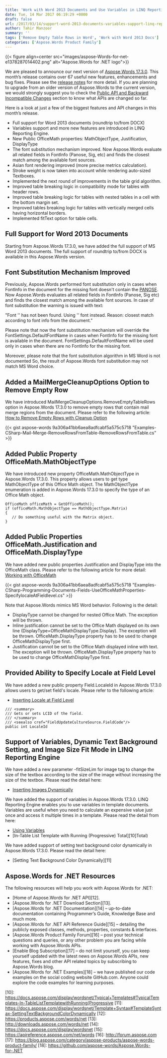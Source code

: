 ```yaml
---
title: 'Work with Word 2013 Documents and Use Variables in LINQ Reporting Engine with Aspose.Words for .NET 17.3.0'
date: Tue, 14 Mar 2017 06:19:29 +0000
draft: false
url: /2017/03/14/support-word-2013-documents-variables-support-linq-reporting-engine-many-aspose.words-.net-17.3.0/
author: Tahir Manzoor
summary: ''
tags: ['Remove Empty Table Rows in Word', 'Work with Word 2013 Docs']
categories: ['Aspose.Words Product Family']
---
```




{{< figure align=center src="images/aspose-Words-for-net-e1378287014402.png" alt="Aspose.Words for .NET logo">}}


We are pleased to announce our next version of [Aspose.Words 17.3.0][1]. This month’s release contains over 67 useful new features, enhancements and bug fixes. Please see the [release notes][2] for more detail. If you are planning to upgrade from an older version of Aspose.Words to the current version, we would strongly suggest you to check the [Public API and Backward Incompatible Changes][3] section to know what APIs are changed so far.

Here is a look at just a few of the biggest features and API changes in this month’s release.

*   Full support for Word 2013 documents (roundtrip to/from DOCX)
*   Variables support and more new features are introduced in LINQ Reporting Engine.
*   New Public OfficeMath properties: MathObjectType, Justification, DisplayType
*   The font substitution mechanism improved. Now Aspose.Words evaluate all related fields in FontInfo (Panose, Sig, etc) and finds the closest match among the available font sources.
*   Asian font rendering improved (more precise metrics calculation).
*   Stroke weight is now taken into account while rendering auto-sized Textboxes.
*   Implemented the next round of improvements in the table grid algorithm.
*   Improved table breaking logic in compatibility mode for tables with header rows.
*   Improved table breaking logic for tables with nested tables in a cell with the bottom margin set.
*   Improved tables breaking logic for tables with vertically merged cells having horizontal borders.
*   Implemented fitText option for table cells.

## Full Support for Word 2013 Documents

Starting from Aspose.Words 17.3.0, we have added the full support of MS Word 2013 documents. The full support of roundtrip to/from DOCX is available in this Aspose.Words version.

## Font Substitution Mechanism Improved

Previously, Aspose.Words performed font substitution only in cases when FontInfo in the document for the missing font doesn't contain the [PANOSE][4]. Now Aspose.Words evaluates all related fields in FontInfo (Panose, Sig etc) and finds the closest match among the available font sources. In case of font substitution the warning is issued with text:

"Font '' has not been found. Using '' font instead. Reason: closest match according to font info from the document."

Please note that now the font substitution mechanism will override the FontSettings.DefaultFontName in cases when FontInfo for the missing font is available in the document. FontSettings.DefaultFontName will be used only in cases when there are no FontInfo for the missing font.

Moreover, please note that the font substitution algorithm in MS Word is not documented So, the result of Aspose.Words font substitution may not match MS Word choice.

## Added a MailMergeCleanupOptions Option to Remove Empty Row

We have introduced MailMergeCleanupOptions.RemoveEmptyTableRows option in Aspose.Words 17.3.0 to remove empty rows that contain mail merge regions from the document. Please refer to the following article:  
[How to Remove Empty Rows with Cleanup Option][5]

{{< gist aspose-words 9a306a41bb6aea8adfcabf5a575c5718 "Examples-CSharp-Mail-Merge-RemoveRowsFromTable-RemoveRowsFromTable.cs" >}}

## Added Public Property OfficeMath.MathObjectType

We have introduced new property OfficeMath.MathObjectType in Aspose.Words 17.3.0. This property allows users to get type MathObjectType of this Office Math object. The MathObjectType enumeration is added in Aspose.Words 17.3.0 to specify the type of an Office Math object.

```
OfficeMath officeMath = GetOfficeMath();
if (officeMath.MathObjectType == MathObjectType.Matrix)
{
   // Do something useful with the Matrix object.
}
```

## Added Public Properties OfficeMath.Justification and OfficeMath.DisplayType

We have added new public properties Justification and DisplayType into the OfficeMath class. Please refer to the following article for more detail:  
[Working with OfficeMath][6]

{{< gist aspose-words 9a306a41bb6aea8adfcabf5a575c5718 "Examples-CSharp-Programming-Documents-Fields-UseOfficeMathProperties-SpecifylocaleAtFieldlevel.cs" >}}

Note that Aspose.Words mimics MS Word behavior. Following is the detail:

*   DisplayType cannot be changed for nested Office Math. The exception will be thrown.
*   Inline justification cannot be set to the Office Math displayed on its own line (DisplayType=OfficeMathDisplayType.Display). The exception will be thrown. OfficeMath.DisplayType property has to be used to change OfficeMathDisplayType first.
*   Justification cannot be set to the Office Math displayed inline with text. The exception will be thrown. OfficeMath.DisplayType property has to be used to change OfficeMathDisplayType first.

## Provided Ability to Specify Locale at Field Level

We have added a new public property Field.LocaleId in Aspose.Words 17.3.0 allows users to get/set field's locale. Please refer to the following article:

*   [Inserting Locale at Field Level][7]

```
/// <summary>
/// Gets or sets LCID of the field.
/// </summary>
/// <seealso cref="FieldUpdateCultureSource.FieldCode"/>
public int LocaleId
```

## Support of Variables, Dynamic Text Background Setting, and Image Size Fit Mode in LINQ Reporting Engine

We have added a new parameter -fitSizeLim for image tag to change the size of the textbox according to the size of the image without increasing the size of the textbox. Please read the detail here:

*   [Inserting Images Dynamically][8]

We have added the support of variables in Aspose.Words 17.3.0. LINQ Reporting Engine enables you to use variables in template documents. Variables are useful when you need to calculate an expensive value just once and access it multiple times in a template. Please read the detail from here:

*   [Using Variables][9]
*   [In-Table List Template with Running (Progressive) Total][10]Total)

We have added support of setting text background color dynamically in Aspose.Words 17.3.0. Please read the detail here:

*   [Setting Text Background Color Dynamically][11]

## Aspose.Words for .NET Resources

The following resources will help you work with Aspose.Words for .NET:

*   [Home of Aspose.Words for .NET API][12].
*   [Aspose.Words for .NET Download Section][13].
*   [Aspose.Words for .NET Documentation][14] – up-to-date documentation containing Programmer’s Guide, Knowledge Base and much more.
*   [Aspose.Words for .NET API Reference Guide][15] – detailing the publicly exposed classes, methods, properties, constants & interfaces.
*   [Aspose.Words Product Family Forum][16] – post your technical questions and queries, or any other problem you are facing while working with Aspose.Words APIs.
*   [Enable Blog Subscription][17] – do not limit yourself, you can keep yourself updated with the latest news on Aspose.Words APIs, new features, fixes and other API related topics by subscribing to Aspose.Words blog.
*   [Aspose.Words for .NET Examples][18] – we have published our code examples on the social coding website GitHub.com. Anyone could explore the code examples for learning purposes.




[1]: http://downloads.aspose.com/words/net
[2]: https://docs.aspose.com/display/wordsnet/Aspose.Words+for+.NET+17.3.0+Release+Notes
[3]: https://docs.aspose.com/display/wordsnet/Aspose.Words+for+.NET+17.3.0+Release+Notes
[4]: https://en.wikipedia.org/wiki/PANOSE
[5]: https://docs.aspose.com/display/wordsnet/How+to+Remove+Unmerged+Fields%2C+Empty+Paragraphs+and+Unmerged+Regions#HowtoRemoveUnmergedFields,EmptyParagraphsandUnmergedRegions-HowtoRemoveEmptyRowswithCleanupOption
[6]: https://docs.aspose.com/display/wordsnet/Working+with+OfficeMath
[7]: https://docs.aspose.com/display/wordsnet/Use+DocumentBuilder+to+Insert+Document+Elements#UseDocumentBuildertoInsertDocumentElements-InsertingLocaleatFieldLevel
[8]: https://docs.aspose.com/display/wordsnet/Template+Syntax#TemplateSyntax-InsertingImagesDynamically
[9]: https://docs.aspose.com/display/wordsnet/Template+Syntax#TemplateSyntax-UsingVariables
[10]: https://docs.aspose.com/display/wordsnet/Typical+Templates#TypicalTemplates-In-TableListTemplatewithRunning(Progressive
[11]: https://docs.aspose.com/display/wordsnet/Template+Syntax#TemplateSyntax-SettingTextBackgroundColorDynamically
[12]: https://products.aspose.com/words/net
[13]: http://downloads.aspose.com/words/net
[14]: https://docs.aspose.com/display/wordsnet
[15]: https://apireference.aspose.com/net/words
[16]: http://forum.aspose.com
[17]: https://blog.aspose.com/category/aspose-products/aspose-words-product-family/
[18]: https://github.com/aspose-words/Aspose.Words-for-.NET




